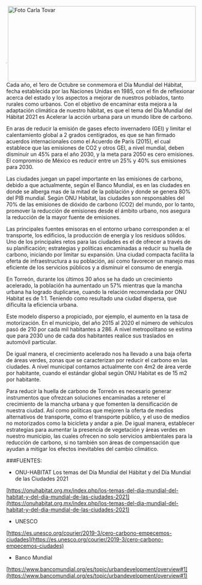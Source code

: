 <p>
   <a title="ir a Otras Publicaciones" href="http://www.trcimplan.gob.mx/autores/carla-estefania-tovar-triana.html"><img class="img-responsive contenido-imagen" src="../imagenes/128/arq-carla-estefania-tovar-triana-top5.png" align="right" alt="Foto Carla Tovar" width="500" height="200"></a>

</p>

</br></br></br></br></br></br></br></br>

---

Cada año, el 1ero de Octubre se conmemora el Día Mundial del Hábitat, fecha establecida por las Naciones Unidas en 1985, con el fin de reflexionar acerca del estado y los aspectos a mejorar de nuestros poblados, tanto rurales como urbanos. Con el objetivo de encaminar esta mejora a la adaptación climática de nuestro hábitat, es que el tema del Día Mundial del Hábitat 2021 es Acelerar la acción urbana para un mundo libre de carbono. 

En aras de reducir la emisión de gases efecto invernadero (GEI) y limitar el calentamiento global a 2 grados centígrados, es que se han firmado acuerdos internacionales como el Acuerdo de París (2015), el cual establece que las emisiones de CO2 y otros GEI, a nivel mundial, deben disminuir un 45% para el año 2030, y la meta para 2050 es cero emisiones. El compromiso de México es reducir entre un 25% y 40% sus emisiones para 2030.

Las ciudades juegan un papel importante en las emisiones de carbono, debido a que actualmente, según el Banco Mundial, es en las ciudades en donde se alberga mas de la mitad de la población y donde se genera 80% del PIB mundial. Según ONU Habitat, las ciudades son responsables del 70% de las emisiones de dióxido de carbono (CO2) del mundo, por lo tanto, promover la reducción de emisiones desde el ámbito urbano, nos asegura la reducción de la mayor fuente de emisiones.

Las principales fuentes emisoras en el entorno urbano corresponden a: el transporte, los edificios, la producción de energía y los residuos sólidos. Uno de los principales retos para las ciudades es el de ofrecer a través de su planificación; estrategias y políticas encaminadas a reducir su huella de carbono, iniciando por limitar su expansión. Una ciudad compacta facilita la oferta de infraestructura a su población, así como favorecer un manejo mas eficiente de los servicios públicos y a disminuir el consumo de energía.

En Torreón, durante los últimos 30 años se ha dado un crecimiento acelerado, la población ha aumentado un 57% mientras que la mancha urbana ha logrado duplicarse, cuando la relación recomendada por ONU Habitat es de 1:1. Teniendo como resultado una ciudad dispersa, que dificulta la eficiencia urbana.

Este modelo disperso a propiciado, por ejemplo, el aumento en la tasa de motorización. En el municipio, del año 2015 al 2020 el número de vehículos pasó de 210 por cada mil habitantes a 286. A nivel metropolitano se estima que para 2030 uno de cada dos habitantes realice sus traslados en automóvil particular.

De igual manera, el crecimiento acelerado nos ha llevado a una baja oferta de áreas verdes, zonas que se caracterizan por reducir el carbono en las ciudades. A nivel municipal contamos actualmente con 4m2 de área verde por habitante, cuando el estándar global según ONU Habitat es de 15 m2 por habitante.

Para reducir la huella de carbono de Torreón es necesario generar instrumentos que ofrezcan soluciones encaminadas a retener el crecimiento de la mancha urbana y que fomenten la densificación de nuestra ciudad. Así como políticas que mejoren la oferta de medios alternativos de transporte, como el transporte público, y el uso de medios no motorizados como la bicicleta y andar a pie. De igual manera, establecer estrategias para aumentar la presencia de vegetación y áreas verdes en nuestro municipio, las cuales ofrecen no solo servicios ambientales para la reducción de carbono, si no también son áreas de compensación que ayudan a mitigar los efectos inevitables del cambio climático.



###FUENTES:

- ONU-HABITAT Los temas del Día Mundial del Hábitat y del Día Mundial de las Ciudades 2021

[https://onuhabitat.org.mx/index.php/los-temas-del-dia-mundial-del-habitat-y-del-dia-mundial-de-las-ciudades-2021](https://onuhabitat.org.mx/index.php/los-temas-del-dia-mundial-del-habitat-y-del-dia-mundial-de-las-ciudades-2021)

- UNESCO

[https://es.unesco.org/courier/2019-3/cero-carbono-empecemos-ciudades](https://es.unesco.org/courier/2019-3/cero-carbono-empecemos-ciudades)

- Banco Mundial

[https://www.bancomundial.org/es/topic/urbandevelopment/overview#1](https://www.bancomundial.org/es/topic/urbandevelopment/overview#1)
